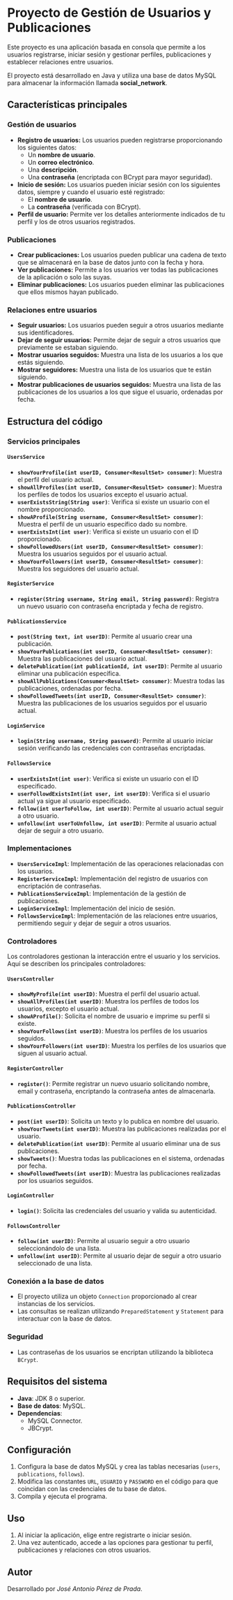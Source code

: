 # Proyecto de Gestión de Usuarios y Publicaciones

Este proyecto es una aplicación basada en consola que permite a los usuarios registrarse, iniciar sesión y gestionar perfiles, publicaciones y establecer relaciones entre usuarios.

El proyecto está desarrollado en Java y utiliza una base de datos MySQL para almacenar la información llamada **social_network**.

## Características principales

### Gestión de usuarios
- **Registro de usuarios:** Los usuarios pueden registrarse proporcionando los siguientes datos:
  - Un **nombre de usuario**.
  - Un **correo electrónico**.
  - Una **descripción**.
  - Una **contraseña** (encriptada con BCrypt para mayor seguridad).
- **Inicio de sesión:** Los usuarios pueden iniciar sesión con los siguientes datos, siempre y cuando el usuario esté registrado:
  - El **nombre de usuario**.
  - La **contraseña** (verificada con BCrypt).
- **Perfil de usuario:** Permite ver los detalles anteriormente indicados de tu perfil y los de otros usuarios registrados.

### Publicaciones
- **Crear publicaciones:** Los usuarios pueden publicar una cadena de texto que se almacenará en la base de datos junto con la fecha y hora.
- **Ver publicaciones:** Permite a los usuarios ver todas las publicaciones de la aplicación o solo las suyas.
- **Eliminar publicaciones:** Los usuarios pueden eliminar las publicaciones que ellos mismos hayan publicado.

### Relaciones entre usuarios
- **Seguir usuarios:** Los usuarios pueden seguir a otros usuarios mediante sus identificadores.
- **Dejar de seguir usuarios:** Permite dejar de seguir a otros usuarios que previamente se estaban siguiendo.
- **Mostrar usuarios seguidos:** Muestra una lista de los usuarios a los que estás siguiendo.
- **Mostrar seguidores:** Muestra una lista de los usuarios que te están siguiendo.
- **Mostrar publicaciones de usuarios seguidos:** Muestra una lista de las publicaciones de los usuarios a los que sigue el usuario, ordenadas por fecha.

## Estructura del código

### Servicios principales

#### `UsersService`
- **`showYourProfile(int userID, Consumer<ResultSet> consumer)`**: Muestra el perfil del usuario actual.
- **`showAllProfiles(int userID, Consumer<ResultSet> consumer)`**: Muestra los perfiles de todos los usuarios excepto el usuario actual.
- **`userExistsString(String user)`**: Verifica si existe un usuario con el nombre proporcionado.
- **`showAProfile(String username, Consumer<ResultSet> consumer)`**: Muestra el perfil de un usuario específico dado su nombre.
- **`userExistsInt(int user)`**: Verifica si existe un usuario con el ID proporcionado.
- **`showFollowedUsers(int userID, Consumer<ResultSet> consumer)`**: Muestra los usuarios seguidos por el usuario actual.
- **`showYourFollowers(int userID, Consumer<ResultSet> consumer)`**: Muestra los seguidores del usuario actual.

#### `RegisterService`
- **`register(String username, String email, String password)`**: Registra un nuevo usuario con contraseña encriptada y fecha de registro.

#### `PublicationsService`
- **`post(String text, int userID)`**: Permite al usuario crear una publicación.
- **`showYourPublications(int userID, Consumer<ResultSet> consumer)`**: Muestra las publicaciones del usuario actual.
- **`deletePublication(int publicationId, int userID)`**: Permite al usuario eliminar una publicación específica.
- **`showAllPublications(Consumer<ResultSet> consumer)`**: Muestra todas las publicaciones, ordenadas por fecha.
- **`showFollowedTweets(int userID, Consumer<ResultSet> consumer)`**: Muestra las publicaciones de los usuarios seguidos por el usuario actual.

#### `LoginService`
- **`login(String username, String password)`**: Permite al usuario iniciar sesión verificando las credenciales con contraseñas encriptadas.

#### `FollowsService`
- **`userExistsInt(int user)`**: Verifica si existe un usuario con el ID especificado.
- **`userFollowdExistsInt(int user, int userID)`**: Verifica si el usuario actual ya sigue al usuario especificado.
- **`follow(int userToFollow, int userID)`**: Permite al usuario actual seguir a otro usuario.
- **`unfollow(int userToUnfollow, int userID)`**: Permite al usuario actual dejar de seguir a otro usuario.

### Implementaciones
- **`UsersServiceImpl`**: Implementación de las operaciones relacionadas con los usuarios.
- **`RegisterServiceImpl`**: Implementación del registro de usuarios con encriptación de contraseñas.
- **`PublicationsServiceImpl`**: Implementación de la gestión de publicaciones.
- **`LoginServiceImpl`**: Implementación del inicio de sesión.
- **`FollowsServiceImpl`**: Implementación de las relaciones entre usuarios, permitiendo seguir y dejar de seguir a otros usuarios.

### Controladores

Los controladores gestionan la interacción entre el usuario y los servicios. Aquí se describen los principales controladores:

#### `UsersController`
- **`showMyProfile(int userID)`**: Muestra el perfil del usuario actual.
- **`showAllProfiles(int userID)`**: Muestra los perfiles de todos los usuarios, excepto el usuario actual.
- **`showAProfile()`**: Solicita el nombre de usuario e imprime su perfil si existe.
- **`showYourFollows(int userID)`**: Muestra los perfiles de los usuarios seguidos.
- **`showYourFollowers(int userID)`**: Muestra los perfiles de los usuarios que siguen al usuario actual.

#### `RegisterController`
- **`register()`**: Permite registrar un nuevo usuario solicitando nombre, email y contraseña, encriptando la contraseña antes de almacenarla.

#### `PublicationsController`
- **`post(int userID)`**: Solicita un texto y lo publica en nombre del usuario.
- **`showYourTweets(int userID)`**: Muestra las publicaciones realizadas por el usuario.
- **`deletePublication(int userID)`**: Permite al usuario eliminar una de sus publicaciones.
- **`showTweets()`**: Muestra todas las publicaciones en el sistema, ordenadas por fecha.
- **`showFollowedTweets(int userID)`**: Muestra las publicaciones realizadas por los usuarios seguidos.

#### `LoginController`
- **`login()`**: Solicita las credenciales del usuario y valida su autenticidad.

#### `FollowsController`
- **`follow(int userID)`**: Permite al usuario seguir a otro usuario seleccionándolo de una lista.
- **`unfollow(int userID)`**: Permite al usuario dejar de seguir a otro usuario seleccionado de una lista.

### Conexión a la base de datos
- El proyecto utiliza un objeto `Connection` proporcionado al crear instancias de los servicios.
- Las consultas se realizan utilizando `PreparedStatement` y `Statement` para interactuar con la base de datos.

### Seguridad
- Las contraseñas de los usuarios se encriptan utilizando la biblioteca `BCrypt`.

## Requisitos del sistema
- **Java**: JDK 8 o superior.
- **Base de datos**: MySQL.
- **Dependencias**:
  - MySQL Connector.
  - JBCrypt.

## Configuración
1. Configura la base de datos MySQL y crea las tablas necesarias (`users`, `publications`, `follows`).
2. Modifica las constantes `URL`, `USUARIO` y `PASSWORD` en el código para que coincidan con las credenciales de tu base de datos.
3. Compila y ejecuta el programa.

## Uso
1. Al iniciar la aplicación, elige entre registrarte o iniciar sesión.
2. Una vez autenticado, accede a las opciones para gestionar tu perfil, publicaciones y relaciones con otros usuarios.

## Autor
Desarrollado por *José Antonio Pérez de Prada*.

